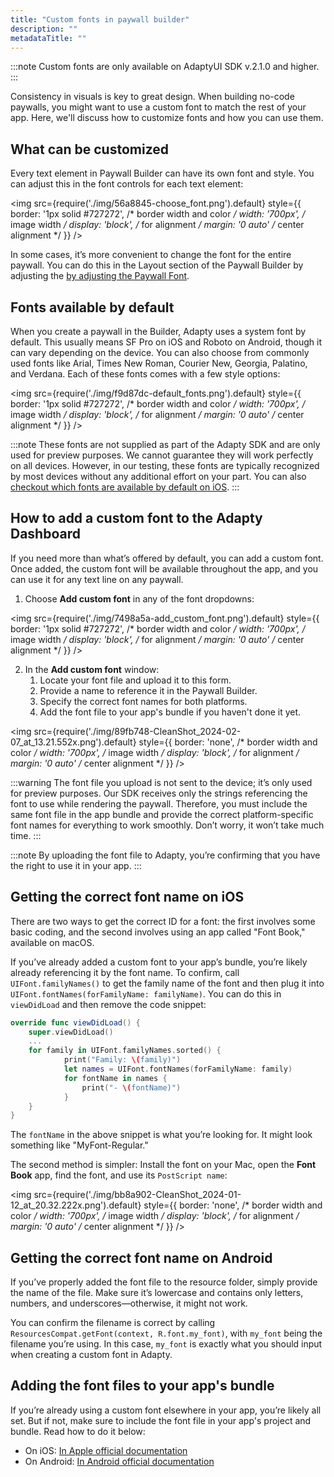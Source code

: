 ```yaml
---
title: "Custom fonts in paywall builder"
description: ""
metadataTitle: ""
---
```


:::note
Custom fonts are only available on AdaptyUI SDK v.2.1.0 and higher.
:::

Consistency in visuals is key to great design. When building no-code paywalls, you might want to use a custom font to match the rest of your app. Here, we'll discuss how to customize fonts and how you can use them.

## What can be customized

Every text element in Paywall Builder can have its own font and style. You can adjust this in the font controls for each text element:


<img
  src={require('./img/56a8845-choose_font.png').default}
  style={{
    border: '1px solid #727272', /* border width and color */
    width: '700px', /* image width */
    display: 'block', /* for alignment */
    margin: '0 auto' /* center alignment */
  }}
/>





In some cases, it’s more convenient to change the font for the entire paywall. You can do this in the Layout section of the Paywall Builder by adjusting the [by adjusting the Paywall Font](paywall-layout-and-products#font-settings-of-your-paywall).

## Fonts available by default

When you create a paywall in the Builder, Adapty uses a system font by default. This usually means SF Pro on iOS and Roboto on Android, though it can vary depending on the device. You can also choose from commonly used fonts like Arial, Times New Roman, Courier New, Georgia, Palatino, and Verdana. Each of these fonts comes with a few style options:


<img
  src={require('./img/f9d87dc-default_fonts.png').default}
  style={{
    border: '1px solid #727272', /* border width and color */
    width: '700px', /* image width */
    display: 'block', /* for alignment */
    margin: '0 auto' /* center alignment */
  }}
/>





:::note
These fonts are not supplied as part of the Adapty SDK and are only used for preview purposes. We cannot guarantee they will work perfectly on all devices. However, in our testing, these fonts are typically recognized by most devices without any additional effort on your part. You can also [checkout which fonts are available by default on iOS](https://developer.apple.com/fonts/system-fonts/).
:::

## How to add a custom font to the Adapty Dashboard

If you need more than what’s offered by default, you can add a custom font. Once added, the custom font will be available throughout the app, and you can use it for any text line on any paywall.

1. Choose **Add custom font** in any of the font dropdowns:


<img
  src={require('./img/7498a5a-add_custom_font.png').default}
  style={{
    border: '1px solid #727272', /* border width and color */
    width: '700px', /* image width */
    display: 'block', /* for alignment */
    margin: '0 auto' /* center alignment */
  }}
/>





2. In the **Add custom font** window:
   1. Locate your font file and upload it to this form.
   2. Provide a name to reference it in the Paywall Builder.
   3. Specify the correct font names for both platforms.
   4. Add the font file to your app's bundle if you haven't done it yet.


<img
  src={require('./img/89fb748-CleanShot_2024-02-07_at_13.21.552x.png').default}
  style={{
    border: 'none', /* border width and color */
    width: '700px', /* image width */
    display: 'block', /* for alignment */
    margin: '0 auto' /* center alignment */
  }}
/>





:::warning
The font file you upload is not sent to the device; it’s only used for preview purposes. Our SDK receives only the strings referencing the font to use while rendering the paywall. Therefore, you must include the same font file in the app bundle and provide the correct platform-specific font names for everything to work smoothly. Don’t worry, it won’t take much time.
:::

:::note
By uploading the font file to Adapty, you’re confirming that you have the right to use it in your app.
:::

## Getting the correct font name on iOS

There are two ways to get the correct ID for a font: the first involves some basic coding, and the second involves using an app called "Font Book," available on macOS.

If you’ve already added a custom font to your app’s bundle, you’re likely already referencing it by the font name. To confirm, call `UIFont.familyNames()` to get the family name of the font and then plug it into `UIFont.fontNames(forFamilyName: familyName)`. You can do this in `viewDidLoad` and then remove the code snippet:

```swift title="Swift"
override func viewDidLoad() {
    super.viewDidLoad()
  	...
  	for family in UIFont.familyNames.sorted() {
    		print("Family: \(family)")
	    	let names = UIFont.fontNames(forFamilyName: family)
    		for fontName in names {
        		print("- \(fontName)")
    		}
    }
}
```

The `fontName` in the above snippet is what you’re looking for. It might look something like "MyFont-Regular."

The second method is simpler: Install the font on your Mac, open the **Font Book** app, find the font, and use its `PostScript name`:


<img
  src={require('./img/bb8a902-CleanShot_2024-01-12_at_20.32.222x.png').default}
  style={{
    border: 'none', /* border width and color */
    width: '700px', /* image width */
    display: 'block', /* for alignment */
    margin: '0 auto' /* center alignment */
  }}
/>





## Getting the correct font name on Android

If you’ve properly added the font file to the resource folder, simply provide the name of the file. Make sure it’s lowercase and contains only letters, numbers, and underscores—otherwise, it might not work.

You can confirm the filename is correct by calling `ResourcesCompat.getFont(context, R.font.my_font)`, with `my_font` being the filename you’re using. In this case, `my_font` is exactly what you should input when creating a custom font in Adapty.

## Adding the font files to your app's bundle

If you’re already using a custom font elsewhere in your app, you’re likely all set. But if not, make sure to include the font file in your app's project and bundle. Read how to do it below:

- On iOS: [In Apple official documentation](https://developer.apple.com/documentation/uikit/text_display_and_fonts/adding_a_custom_font_to_your_app)
- On Android: [In Android official documentation](https://developer.android.com/develop/ui/views/text-and-emoji/fonts-in-xml)